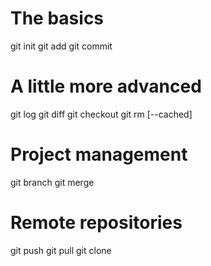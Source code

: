 # The basics
git init
git add
git commit

# A little more advanced
git log
git diff
git checkout <file>
git rm [--cached]

# Project management
git branch
git merge

# Remote repositories
git push
git pull
git clone

